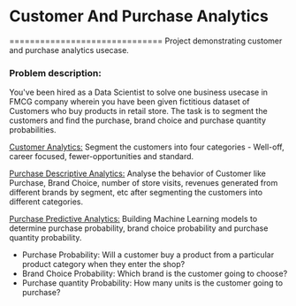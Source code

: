 # Customer And Purchase Analytics
==============================
Project demonstrating customer and purchase analytics usecase.

### Problem description: 
You've been hired as a Data Scientist to solve one business usecase in FMCG company wherein you have been given fictitious dataset of Customers who buy products in retail store. The task is to segment the customers and find the purchase, brand choice and purchase quantity probabilities.

[Customer Analytics:](https://github.com/birajparikh16/Customer-And-Purchase-Analytics/blob/master/1.%20Customer%20Analytics%20Segmentation.ipynb)
Segment the customers into four categories - Well-off, career focused, fewer-opportunities and standard.

[Purchase Descriptive Analytics:](https://github.com/birajparikh16/Customer-And-Purchase-Analytics/blob/master/2.%20Purchase%20Analytics%20Descriptive%20Analysis.ipynb) 
Analyse the behavior of Customer like Purchase, Brand Choice, number of store visits, revenues generated from different brands by segment, etc after segmenting the customers into different categories.

[Purchase Predictive Analytics:](https://github.com/birajparikh16/Customer-And-Purchase-Analytics/blob/master/3.%20Purchase%20Analytics%20Predictive%20Analysis.ipynb)
Building Machine Learning models to determine purchase probability, brand choice probability and purchase quantity probability.
 - Purchase Probability: Will a customer buy a product from a particular product category when they enter the shop?
 - Brand Choice Probability: Which brand is the customer going to choose?
 - Purchase quantity Probability: How many units is the customer going to purchase?

